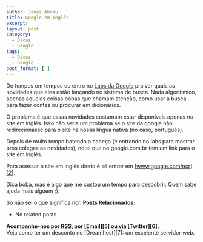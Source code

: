 ```yaml
---
author: Jonas Abreu
title: Google em Inglês
excerpt:
layout: post
category:
  - Dicas
  - Google
tags:
  - Dicas
  - Google
post_format: [ ]
---
```

De tempos em tempos eu entro no [Labs da Google][1] pra ver quais as novidades que eles estão lançando no sistema de busca. Nada algoritimico, apenas aquelas coisas bobas que chamam atenção, como usar a busca para fazer contas ou procurar em dicionários.

O problema é que essas novidades costumam estar disponíveis apenas no site em inglês. Isso não seria um problema se o site da google não redirecionasse para o site na nossa lingua nativa (no caso, português).

Depois de muito tempo batendo a cabeça (e entrando no labs para mostrar pros colegas as novidades), notei que no google.com.br tem um link para o site em inglês.

Para acessar o site em inglês direto é só entrar em [www.google.com/ncr][2].

Dica boba, mas é algo que me custou um tempo para descobrir. Quem sabe ajuda mais alguem ;).

Só não sei o que significa ncr. 
**Posts Relacionados:** 
*   No related posts









**Acompanhe-nos por [ RSS][4], por [Email][5] ou via [Twitter][6].**  
Veja como ter um desconto no [Dreamhost][7]: um excelente servidor web.

 [1]: http://labs.google.com
 [2]: http://www.google.com/ncr
 [3]: https://twitter.com/share
 [4]: http://feeds.feedburner.com/VidaGeek



